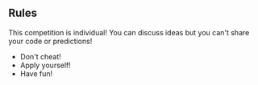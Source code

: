 ## Rules

This competition is individual! You can discuss ideas but you can't share your code or predictions!

 - Don't cheat!
 - Apply yourself!
 - Have fun!